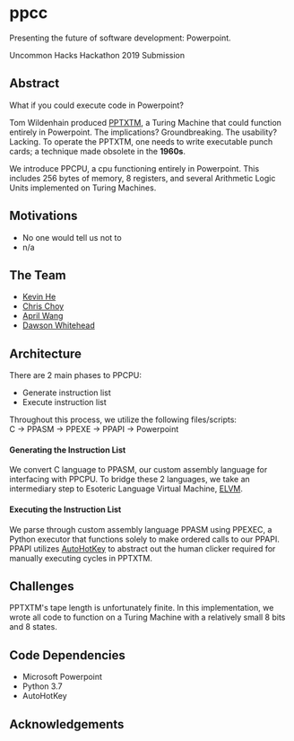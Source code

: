 # ppcc
Presenting the future of software development: Powerpoint.  

Uncommon Hacks Hackathon 2019 Submission

## Abstract

What if you could execute code in Powerpoint?

Tom Wildenhain produced [PPTXTM](https://www.andrew.cmu.edu/user/twildenh/PowerPointTM/Paper.pdf), a Turing Machine that could function entirely in Powerpoint. The implications? Groundbreaking. The usability? Lacking. To operate the PPTXTM, one needs to write executable punch cards; a technique made obsolete in the **1960s**.

We introduce PPCPU, a cpu functioning entirely in Powerpoint. This includes 256 bytes of memory, 8 registers, and several Arithmetic Logic Units implemented on Turing Machines.  

## Motivations

* No one would tell us not to
* n/a

## The Team

* [Kevin He](https://github.com/echowisp)  
* [Chris Choy](https://github.com/cchoy96)  
* [April Wang](https://github.com/aprilyw)  
* [Dawson Whitehead](https://github.com/dwahme)  

## Architecture

There are 2 main phases to PPCPU:

* Generate instruction list
* Execute instruction list

Throughout this process, we utilize the following files/scripts:  
C -> PPASM -> PPEXE -> PPAPI -> Powerpoint

#### Generating the Instruction List

We convert C language to PPASM, our custom assembly language for interfacing with PPCPU. To bridge these 2 languages, we take an intermediary step to Esoteric Language Virtual Machine, [ELVM](https://github.com/shinh/elvm/blob/master/ELVM.md?fbclid=IwAR2fsBSlkAFs3sTNRWkGrZycb_oATt_ElK7se8vLm4k5gPK8r2bCVOelR2k).

#### Executing the Instruction List

We parse through custom assembly language PPASM using PPEXEC, a Python executor that functions solely to make ordered calls to our PPAPI. PPAPI utilizes [AutoHotKey](https://www.autohotkey.com/) to abstract out the human clicker required for manually executing cycles in PPTXTM.

## Challenges

PPTXTM's tape length is unfortunately finite. In this implementation, we wrote all code to function on a Turing Machine with a relatively small 8 bits and 8 states.

## Code Dependencies

* Microsoft Powerpoint
* Python 3.7
* AutoHotKey

## Acknowledgements
